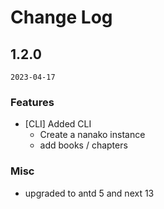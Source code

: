 # Change Log

## 1.2.0

`2023-04-17`

### Features

- [CLI] Added CLI
  - Create a nanako instance
  - add books / chapters

### Misc

- upgraded to antd 5 and next 13
